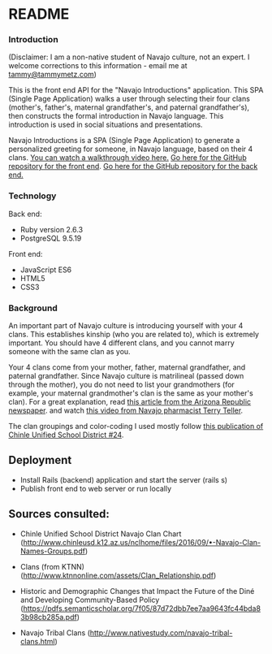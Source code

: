 # README

### Introduction

(Disclaimer: I am a non-native student of Navajo culture, not an expert. I welcome corrections to this information - email me at [tammy@tammymetz.com](mailto:tammy@tammymetz.com))

This is the front end API for the "Navajo Introductions" application.  This SPA (Single Page Application) walks a user through selecting their four clans (mother's, father's, maternal grandfather's, and paternal grandfather's), then constructs the formal introduction in Navajo language.  This introduction is used in social situations and presentations.


Navajo Introductions is a SPA (Single Page Application) to generate a personalized greeting for someone, in Navajo language, based on their 4 clans.  [You can watch a walkthrough video here.](https://www.youtube.com/watch?v=-bNTm2Zrurc&feature=youtu.be)  [Go here for the GitHub repository for the front end](https://github.com/tmetz/navajo-introductions-frontend).  [Go here for the GitHub repository for the back end.](https://github.com/tmetz/navajo-introductions-backend)  
### Technology

Back end:
* Ruby version 2.6.3
* PostgreSQL 9.5.19

Front end:
* JavaScript ES6
* HTML5
* CSS3

### Background

An important part of Navajo culture is introducing yourself with your 4 clans. This establishes kinship (who you are related to), which is extremely important. You should have 4 different clans, and you cannot marry someone with the same clan as you.

Your 4 clans come from your mother, father, maternal grandfather, and paternal grandfather. Since Navajo culture is matrilineal (passed down through the mother), you do not need to list your grandmothers (for example, your maternal grandmother's clan is the same as your mother's clan). For a great explanation, read [this article from the Arizona Republic newspaper](https://www.azcentral.com/story/news/local/arizona/2019/08/29/what-means-introduce-yourself-navajo-clan-system/2131456001/). and watch [this video from Navajo pharmacist Terry Teller](https://www.youtube.com/watch?v=VYAd9KuScoc&t=232s).

The clan groupings and color-coding I used mostly follow [this publication of Chinle Unified School District #24](http://www.chinleusd.k12.az.us/nclhome/files/2016/09/%E2%80%A2-Navajo-Clan-Names-Groups.pdf).

## Deployment

* Install Rails (backend) application and start the server (rails s)
* Publish front end to web server or run locally

## Sources consulted:

* Chinle Unified School District Navajo Clan Chart (http://www.chinleusd.k12.az.us/nclhome/files/2016/09/•-Navajo-Clan-Names-Groups.pdf)

* Clans (from KTNN) (http://www.ktnnonline.com/assets/Clan_Relationship.pdf)

* Historic and Demographic Changes that Impact the Future of the Diné and Developing
Community-Based Policy (https://pdfs.semanticscholar.org/7f05/87d72dbb7ee7aa9643fc44bda83b98cb285a.pdf)

* Navajo Tribal Clans (http://www.nativestudy.com/navajo-tribal-clans.html)